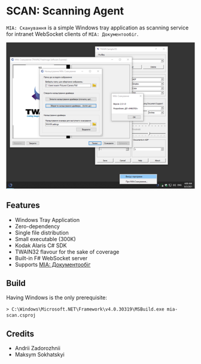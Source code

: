 SCAN: Scanning Agent
====================

`МІА: Сканування` is a simple Windows tray application as scanning service for intranet WebSocket clients of `МІА: Документообіг`.

![Screenshot](/Resources/screenshot.png?v=1)

Features
--------

* Windows Tray Application
* Zero-dependency
* Single file distribution 
* Small executable (300K)
* Kodak Alaris C# SDK
* TWAIN32 flavour for the sake of coverage
* Built-in F# WebSocket server
* Supports <a href="https://crm.erp.uno">МІА: Документообіг</a>

Build
-----

Having Windows is the only prerequisite:

```
> C:\Windows\Microsoft.NET\Framework\v4.0.30319\MSBuild.exe mia-scan.csproj
```

Credits
-------

* Andrii Zadorozhnii
* Maksym Sokhatskyi

